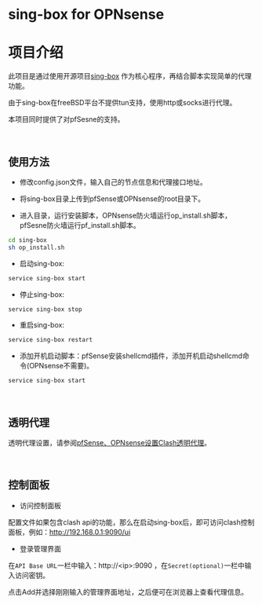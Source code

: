 #  sing-box for OPNsense

# 项目介绍

此项目是通过使用开源项目[sing-box](https://github.com/SagerNet/sing-box) 作为核心程序，再结合脚本实现简单的代理功能。

由于sing-box在freeBSD平台不提供tun支持，使用http或socks进行代理。

本项目同时提供了对pfSesne的支持。

<br>

## 使用方法

-  修改config.json文件，输入自己的节点信息和代理接口地址。

-  将sing-box目录上传到pfSense或OPNsense的root目录下。

-  进入目录，运行安装脚本，OPNsense防火墙运行op_install.sh脚本，pfSesne防火墙运行pf_install.sh脚本。
```bash
cd sing-box
sh op_install.sh
```
-  启动sing-box:
```bash
service sing-box start
```
-  停止sing-box:
```bash
service sing-box stop
```
-  重启sing-box:
```bash
service sing-box restart
```
-  添加开机启动脚本：pfSense安装shellcmd插件，添加开机启动shellcmd命令(OPNsense不需要)。
```bash
service sing-box start
```
<br>

## 透明代理

透明代理设置，请参阅[pfSense、OPNsense设置Clash透明代理](https://pfchina.org/?p=10526)。

<br>

## 控制面板

- 访问控制面板

配置文件如果包含clash api的功能，那么在启动sing-box后，即可访问clash控制面板，例如：http://192.168.0.1:9090/ui

- 登录管理界面

在`API Base URL`一栏中输入：http://\<ip\>:9090 ，在`Secret(optional)`一栏中输入访问密钥。

点击Add并选择刚刚输入的管理界面地址，之后便可在浏览器上查看代理信息。
